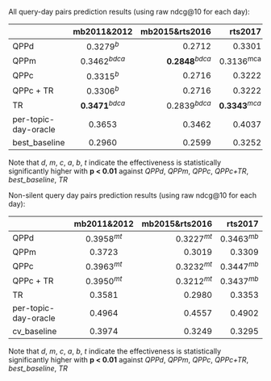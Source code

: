 All query-day pairs prediction results (using raw ndcg@10 for each day):

|                      |  mb2011&2012                | mb2015&rts2016              | rts2017 |
| -------------------- |:---------------------------:| ---------------------------:| -------:|
| QPPd                 | 0.3279<sup>*b*</sup>        | 0.2712                      | 0.3301  |
| QPPm                 | 0.3462<sup>*bdca*</sup>     | **0.2848**<sup>*bdca*</sup> | 0.3136<sup>mca</sup>  |
| QPPc                 | 0.3315<sup>*b*</sup>       | 0.2716                       | 0.3222  |
| QPPc + TR            | 0.3306<sup>*b*</sup>       | 0.2716                       | 0.3222  |
| TR                   | **0.3471**<sup>*bdca*</sup> | 0.2839<sup>*bdca*</sup>     | **0.3343**<sup>*mca*</sup> |
| per-topic-day-oracle | 0.3653                      | 0.3462                      | 0.4037                     |
| best_baseline        | 0.2960                      | 0.2599                      | 0.3252                     |

Note that *d*, *m*, *c*, *a*, *b*, *t* indicate the effectiveness is statistically significantly higher with **p < 0.01** against 
*QPPd*, *QPPm*, *QPPc*, *QPPc+TR*, *best_baseline*, *TR*


Non-silent query day pairs prediction results (using raw ndcg@10 for each day):

|                      |  mb2011&2012                | mb2015&rts2016              | rts2017 |
| -------------------- |:---------------------------:| ---------------------------:| -------:|
| QPPd                 | 0.3958<sup>*mt*</sup>       | 0.3227<sup>*mt*</sup>       | 0.3463<sup>*mb*</sup>  |
| QPPm                 | 0.3723                      | 0.3019                      | 0.3309  |
| QPPc                 | 0.3963<sup>*mt*</sup>       | 0.3232<sup>*mt*</sup>       | 0.3447<sup>*mb*</sup>  |
| QPPc + TR            | 0.3950<sup>*mt*</sup>       | 0.3212<sup>*mt*</sup>       | 0.3437<sup>*mb*</sup>  |
| TR                   | 0.3581                      | 0.2980                      | 0.3353  |
| per-topic-day-oracle | 0.4964                      | 0.4557                      | 0.4902  |
| cv_baseline          | 0.3974                      | 0.3249                      | 0.3295  |

Note that *d*, *m*, *c*, *a*, *b*, *t* indicate the effectiveness is statistically significantly higher with **p < 0.01** against 
*QPPd*, *QPPm*, *QPPc*, *QPPc+TR*, *best_baseline*, *TR*
